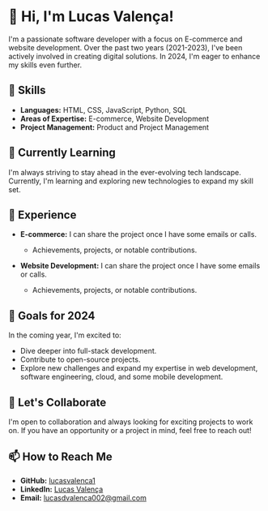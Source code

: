 # 👋 Hi, I'm Lucas Valença!

I'm a passionate software developer with a focus on E-commerce and website development. Over the past two years (2021-2023), I've been actively involved in creating digital solutions. In 2024, I'm eager to enhance my skills even further.

## 🔧 Skills

- **Languages:** HTML, CSS, JavaScript, Python, SQL
- **Areas of Expertise:** E-commerce, Website Development
- **Project Management:** Product and Project Management

## 🌱 Currently Learning

I'm always striving to stay ahead in the ever-evolving tech landscape. Currently, I'm learning and exploring new technologies to expand my skill set.

## 💼 Experience

- **E-commerce:** I can share the project once I have some emails or calls.
  - Achievements, projects, or notable contributions.

- **Website Development:**
I can share the project once I have some emails or calls.
  - Achievements, projects, or notable contributions.
## 🚀 Goals for 2024

In the coming year, I'm excited to:

- Dive deeper into full-stack development.
- Contribute to open-source projects.
- Explore new challenges and expand my expertise in web development, software engineering, cloud, and some mobile development.

## 🤝 Let's Collaborate

I'm open to collaboration and always looking for exciting projects to work on. If you have an opportunity or a project in mind, feel free to reach out!

## 📫 How to Reach Me

- **GitHub:** [lucasvalenca1](https://github.com/lucasvalenca1)
- **LinkedIn:** [Lucas Valença](https://www.linkedin.com/in/lucasvalenca01/)
- **Email:** lucasdvalenca002@gmail.com

